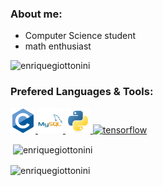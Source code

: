 <h3>About me:</h3>
<ul>
  <li>Computer Science student</li>
  <li>math enthusiast</li>
</ul>
  
<p align="left"> <img src="https://komarev.com/ghpvc/?username=enriquegiottonini&label=hi&color=26a269&style=square" alt="enriquegiottonini" /> </p>

<h3 align="left">Prefered Languages & Tools:</h3>
<p align="left"> <a href="https://www.cprogramming.com/" target="_blank" rel="noreferrer"> <img src="https://raw.githubusercontent.com/devicons/devicon/master/icons/c/c-original.svg" alt="c" width="40" height="40"/> </a> <a href="https://www.mysql.com/" target="_blank" rel="noreferrer"> <img src="https://raw.githubusercontent.com/devicons/devicon/master/icons/mysql/mysql-original-wordmark.svg" alt="mysql" width="40" height="40"/> </a> <a href="https://www.python.org" target="_blank" rel="noreferrer"> <img src="https://raw.githubusercontent.com/devicons/devicon/master/icons/python/python-original.svg" alt="python" width="40" height="40"/> </a> <a href="https://www.tensorflow.org" target="_blank" rel="noreferrer"> <img src="https://www.vectorlogo.zone/logos/tensorflow/tensorflow-icon.svg" alt="tensorflow" width="40" height="40"/> </a> </p>


<p>&nbsp;<img align="center" src="https://github-readme-stats.vercel.app/api?username=enriquegiottonini&show_icons=true&locale=en" alt="enriquegiottonini" /></p>

<p><img align="center" src="https://github-readme-streak-stats.herokuapp.com/?user=enriquegiottonini&" alt="enriquegiottonini" /></p>

